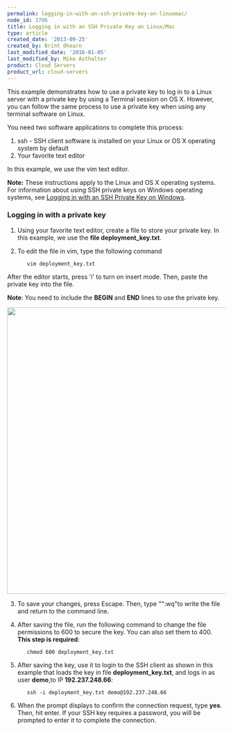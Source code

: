 ```yaml
---
permalink: logging-in-with-an-ssh-private-key-on-linuxmac/
node_id: 3706
title: Logging in with an SSH Private Key on Linux/Mac
type: article
created_date: '2013-09-25'
created_by: Brint Ohearn
last_modified_date: '2016-01-05'
last_modified_by: Mike Asthalter
product: Cloud Servers
product_url: cloud-servers
---
```


This example demonstrates how to use a private key to log in to a Linux
server with a private key by using a Terminal session on OS X. However,
you can follow the same process to use a private key when using any
terminal software on Linux.

You need two software applications to complete this process:

1.  ssh - SSH client software is installed on your Linux or OS X
    operating system by default
2.  Your favorite text editor

In this example, we use the vim text editor.

**Note:** These instructions apply to the Linux and OS X operating
systems. For information about using SSH private keys on Windows
operating systems, see [Logging in with an SSH Private Key on Windows](/how-to/logging-in-with-an-ssh-private-key-on-windows).

### Logging in with a private key

1. Using your favorite text editor, create a file to store your private
key. In this example, we use the **file deployment_key.txt**.

2. To edit the file in vim, type the following command

          vim deployment_key.txt

  After the editor starts, press 'i' to turn on insert mode. Then, paste
the private key into the file.

  **Note**: You need to include the **BEGIN** and **END** lines to use the
private key.

  <img src="https://8026b2e3760e2433679c-fffceaebb8c6ee053c935e8915a3fbe7.ssl.cf2.rackcdn.com/field/image/Linux2.png" width="764" height="660" />

3. To save your changes, press Escape. Then, type "":wq"to write the file
and return to the command line.

4. After saving the file, run the following command to change the file
permissions to 600 to secure the key. You can also set them to 400.
**This step is required**:

          chmod 600 deployment_key.txt

5. After saving the key, use it to login to the SSH client as shown in this
example that loads the key in file **deployment\_key.txt**, and logs in
as user **demo**,to IP **192.237.248.66**:

          ssh -i deployment_key.txt demo@192.237.248.66

6. When the prompt displays to confirm the connection request, type
**yes**. Then, hit enter. If your SSH key requires a password, you will
be prompted to enter it to complete the connection.
